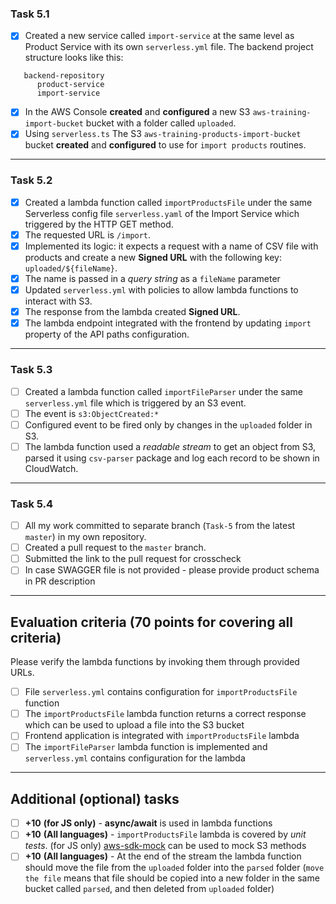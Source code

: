 ### Task 5.1

- [x] Created a new service called `import-service` at the same level as Product Service with its own `serverless.yml`
  file. The backend project structure looks like this:

```
   backend-repository
      product-service
      import-service
```

- [x] In the AWS Console **created** and **configured** a new S3 `aws-training-import-bucket` bucket with a folder
  called `uploaded`.
- [x] Using `serverless.ts` The S3 `aws-training-products-import-bucket` bucket **created** and **configured** to use
  for `import products` routines.

---

### Task 5.2

- [x] Created a lambda function called `importProductsFile` under the same Serverless config file `serverless.yaml` of
  the Import Service which triggered by the HTTP GET method.
- [x] The requested URL is `/import`.
- [x] Implemented its logic: it expects a request with a name of CSV file with products and create a new **Signed URL**
  with the following key: `uploaded/${fileName}`.
- [x] The name is passed in a _query string_ as a `fileName` parameter
- [x] Updated `serverless.yml` with policies to allow lambda functions to interact with S3.
- [x] The response from the lambda created **Signed URL**.
- [x] The lambda endpoint integrated with the frontend by updating `import` property of the API paths configuration.

---

### Task 5.3

- [ ] Created a lambda function called `importFileParser` under the same `serverless.yml` file which is triggered by an
  S3 event.
- [ ] The event is `s3:ObjectCreated:*`
- [ ] Configured event to be fired only by changes in the `uploaded` folder in S3.
- [ ] The lambda function used a _readable stream_ to get an object from S3, parsed it using `csv-parser` package and
  log each record to be shown in CloudWatch.

---

### Task 5.4

- [ ] All my work committed to separate branch (`Task-5` from the latest `master`) in my own repository.
- [ ] Created a pull request to the `master` branch.
- [ ] Submitted the link to the pull request for crosscheck
- [ ] In case SWAGGER file is not provided - please provide product schema in PR description

---

## Evaluation criteria (70 points for covering all criteria)

Please verify the lambda functions by invoking them through provided URLs.

- [ ] File `serverless.yml` contains configuration for `importProductsFile` function
- [ ] The `importProductsFile` lambda function returns a correct response which can be used to upload a file into the S3
  bucket
- [ ] Frontend application is integrated with `importProductsFile` lambda
- [ ] The `importFileParser` lambda function is implemented and `serverless.yml` contains configuration for the lambda

---

## Additional (optional) tasks

- [ ] **+10** **(for JS only)** - **async/await** is used in lambda functions
- [ ] **+10** **(All languages)** - `importProductsFile` lambda is covered by _unit tests_.
  (for JS only) [aws-sdk-mock](https://www.npmjs.com/package/aws-sdk-mock) can be used to mock S3 methods
- [ ] **+10** **(All languages)** - At the end of the stream the lambda function should move the file from
  the `uploaded` folder into the `parsed` folder (`move the file` means that file should be copied into a new folder in
  the same bucket called `parsed`, and then deleted from `uploaded` folder)
